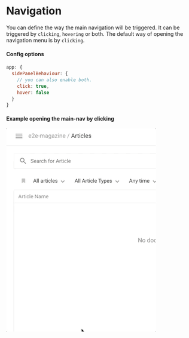 # Navigation

You can define the way the main navigation will be triggered. It can be triggered by `clicking`, `hovering` or both. The default way of opening the navigation menu is by `clicking`.

#### Config options

```js
app: {
  sidePanelBehaviour: {
    // you can also enable both.
    click: true,
    hover: false
  }
}
```

#### Example opening the main-nav by clicking

![Open Livingdocs navigation by clicking](./open-by-click.gif)